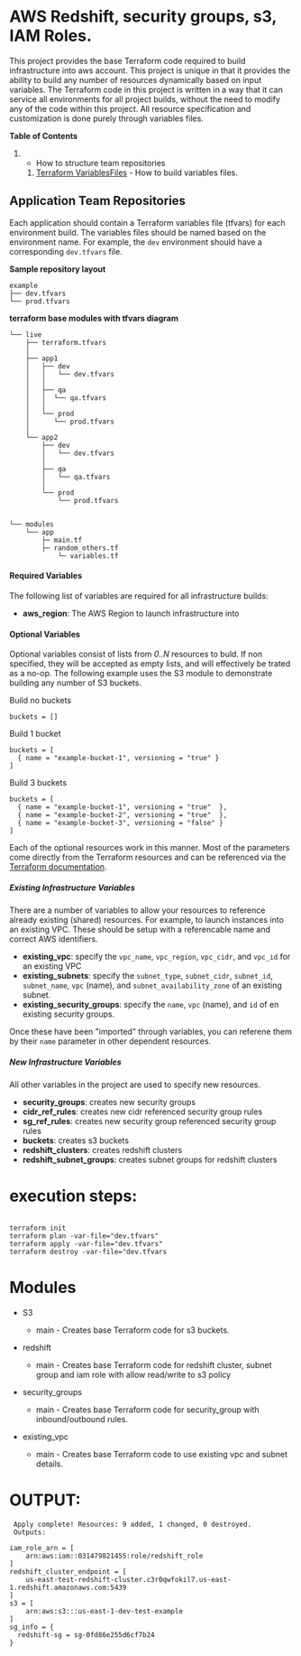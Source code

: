 # AWS Redshift, security groups, s3, IAM Roles.
This project provides the base Terraform code required to build infrastructure into aws account. 
This project is unique in that it provides the ability to build any number of resources dynamically based on input variables.
The Terraform code in this project is written in a way that it can service all environments for all project builds, without the need to modify any of the code within this project. 
All resource specification and customization is done purely through variables files.

**Table of Contents**
1.  - How to structure team repositories
    1. [Terraform VariablesFiles](#terraform-vars) - How to build variables files.

## Application Team Repositories

Each application should contain a Terraform variables file (tfvars) for each environment build.
The variables files should be named based on the environment name. 
For example, the `dev` environment should have a corresponding `dev.tfvars` file.

**Sample repository layout**
~~~
example
├── dev.tfvars
└── prod.tfvars
~~~

**terraform base modules with tfvars diagram**
~~~
└── live
    ├── terraform.tfvars
    │
    ├── app1
    │   ├── dev
    │   │   └── dev.tfvars
    │   │  
    │   ├── qa
    │   │  └── qa.tfvars
    │   │   
    │   └── prod
    │      └── prod.tfvars
    │       
    └── app2
        ├── dev
        │   └── dev.tfvars
        │   
        ├── qa
        │   └── qa.tfvars
        │  
        └── prod
            └── prod.tfvars
            
	 
└── modules
    └── app
	    ├─ main.tf
	    ├─ random_others.tf
            └─ variables.tf
~~~



#### Required Variables
The following list of variables are required for all infrastructure builds:


* **aws_region**: The AWS Region to launch infrastructure into



#### Optional Variables

Optional variables consist of lists from _0..N_ resources to buld. If non specified, they will be accepted as empty lists, and will effectively be trated as a no-op. The following example uses the S3 module to demonstrate building any number of S3 buckets.

Build no buckets
~~~
buckets = []
~~~

Build 1 bucket
~~~
buckets = [
  { name = "example-bucket-1", versioning = "true" }
]
~~~

Build 3 buckets
~~~
buckets = [
  { name = "example-bucket-1", versioning = "true"  },
  { name = "example-bucket-2", versioning = "true"  },
  { name = "example-bucket-3", versioning = "false" }
]
~~~


Each of the optional resources work in this manner. Most of the parameters come directly from the Terraform resources and can be referenced via the [Terraform documentation](https://www.terraform.io/docs/providers/aws/index.html). 


##### Existing Infrastructure Variables
There are a number of variables to allow your resources to reference already existing (shared) resources. For example, to launch instances into an existing VPC. These should be setup with a referencable name and correct AWS identifiers.

* **existing_vpc**: specify the `vpc_name`, `vpc_region`, `vpc_cidr`, and `vpc_id` for an existing VPC
* **existing_subnets**: specify the `subnet_type`, `subnet_cidr`, `subnet_id`, `subnet_name`, `vpc` (name), and `subnet_availability_zone` of an existing subnet.
* **existing_security_groups**: specify the `name`, `vpc` (name), and `id` of en existing security groups.


Once these have been "imported" through variables, you can referene them by their `name` parameter in other dependent resources.


##### New Infrastructure Variables
All other variables in the project are used to specify new resources.

* **security_groups**: creates new security groups
* **cidr_ref_rules**: creates new cidr referenced security group rules
* **sg_ref_rules**: creates new security group referenced security group rules
* **buckets**: creates s3 buckets
* **redshift_clusters**: creates redshift clusters
* **redshift_subnet_groups**: creates subnet groups for redshift clusters


# execution steps: 
~~~

terraform init
terraform plan -var-file="dev.tfvars"
terraform apply -var-file="dev.tfvars"
terraform destroy -var-file="dev.tfvars
~~~

# Modules
 * S3 
    * main - Creates base Terraform code for s3 buckets.

 * redshift
    * main -  Creates base Terraform code for redshift cluster, subnet group and iam role with allow read/write to s3 policy

 * security_groups
     * main - Creates base Terraform code for security_group with inbound/outbound rules.

 * existing_vpc
     * main - Creates base Terraform code to use existing vpc and subnet details.

# OUTPUT:
~~~
 Apply complete! Resources: 9 added, 1 changed, 0 destroyed.
 Outputs:

iam_role_arn = [
    arn:aws:iam::031479821455:role/redshift_role
]
redshift_cluster_endpoint = [
    us-east-test-redshift-cluster.c3r0qwfokil7.us-east-1.redshift.amazonaws.com:5439
]
s3 = [
    arn:aws:s3:::us-east-1-dev-test-example
]
sg_info = {
  redshift-sg = sg-0fd86e255d6cf7b24
}
~~~


